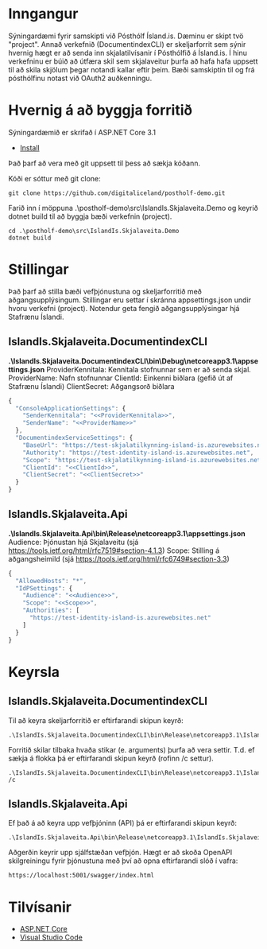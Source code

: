 # Inngangur 
Sýningardæmi fyrir samskipti við Pósthólf Ísland.is.  Dæminu er skipt tvö "project".  Annað verkefnið (DocumentindexCLI) er skeljarforrit sem sýnir hvernig hægt er að senda inn skjalatilvísanir í Pósthólfið á Ísland.is.
Í hinu verkefninu er búið að útfæra skil sem skjalaveitur þurfa að hafa hafa uppsett til að skila skjölum þegar notandi kallar eftir þeim.  Bæði samskiptin til og frá pósthólfinu notast við OAuth2 auðkenningu.


# Hvernig á að byggja forritið

Sýningardæmið er skrifað í ASP.NET Core 3.1

* [Install](https://www.microsoft.com/net/download/core#/current) 

Það þarf að vera með git uppsett til þess að sækja kóðann.

Kóði er sóttur með git clone:
```
git clone https://github.com/digitaliceland/postholf-demo.git
```
Farið inn í möppuna .\postholf-demo\src\IslandIs.Skjalaveita.Demo og keyrið dotnet build til að byggja bæði verkefnin (project).
```
cd .\postholf-demo\src\IslandIs.Skjalaveita.Demo
dotnet build
```
# Stillingar

Það þarf að stilla bæði vefþjónustuna og skeljarforritið með aðgangsupplýsingum.
Stillingar eru settar í skránna appsettings.json undir hvoru verkefni (project).
Notendur geta fengið aðgangsupplýsingar hjá Stafrænu Íslandi.

## IslandIs.Skjalaveita.DocumentindexCLI
**.\IslandIs.Skjalaveita.DocumentindexCLI\bin\Debug\netcoreapp3.1\appsettings.json**
ProviderKennitala: Kennitala stofnunnar sem er að senda skjal.
ProviderName: Nafn stofnunnar
ClientId: Einkenni biðlara (gefið út af Stafrænu Íslandi)
ClientSecret: Aðgangsorð biðlara

```javascript
{
  "ConsoleApplicationSettings": {
    "SenderKennitala": "<<ProviderKennitala>>",
    "SenderName": "<<ProviderName>>"
  },
  "DocumentindexServiceSettings": {
    "BaseUrl": "https://test-skjalatilkynning-island-is.azurewebsites.net/api/v1/documentindexes/",
    "Authority": "https://test-identity-island-is.azurewebsites.net",
    "Scope": "https://test-skjalatilkynning-island-is.azurewebsites.net/.default",
    "ClientId": "<<ClientId>>",
    "ClientSecret": "<<ClientSecret>>"
  }
}
```

## IslandIs.Skjalaveita.Api
**.\IslandIs.Skjalaveita.Api\bin\Release\netcoreapp3.1\appsettings.json**
Audience: Þjónustan hjá Skjalaveitu (sjá https://tools.ietf.org/html/rfc7519#section-4.1.3)
Scope: Stilling á aðgangsheimild (sjá https://tools.ietf.org/html/rfc6749#section-3.3)

```javascript
{
  "AllowedHosts": "*",
  "IdPSettings": {
    "Audience": "<<Audience>>",
    "Scope": "<<Scope>>",
    "Authorities": [
      "https://test-identity-island-is.azurewebsites.net"
    ]
  }
}
```

# Keyrsla

## IslandIs.Skjalaveita.DocumentindexCLI

Til að keyra skeljarforritið er eftirfarandi skipun keyrð:
```
.\IslandIs.Skjalaveita.DocumentindexCLI\bin\Release\netcoreapp3.1\IslandIs.Skjalaveita.DocumentindexCLI
```
Forritið skilar tilbaka hvaða stikar (e. arguments) þurfa að vera settir.
T.d. ef sækja á flokka þá er eftirfarandi skipun keyrð (rofinn /c settur).
```
.\IslandIs.Skjalaveita.DocumentindexCLI\bin\Release\netcoreapp3.1\IslandIs.Skjalaveita.DocumentindexCLI /c
```
## IslandIs.Skjalaveita.Api

Ef það á að keyra upp vefþjóninn (API) þá er eftirfarandi skipun keyrð:
```
.\IslandIs.Skjalaveita.Api\bin\Release\netcoreapp3.1\IslandIs.Skjalaveita.Api
```
Aðgerðin keyrir upp sjálfstæðan vefþjón. 
Hægt er að skoða OpenAPI skilgreiningu fyrir þjónustuna með því að opna eftirfarandi slóð í vafra:
```
https://localhost:5001/swagger/index.html
```

# Tilvísanir

- [ASP.NET Core](https://github.com/aspnet/Home)
- [Visual Studio Code](https://github.com/Microsoft/vscode)
